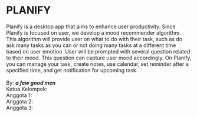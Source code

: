 
# PLANIFY
Planify is a desktop app that aims to enhance user productivity. Since Planify is focused on user, we develop a mood recommender algorithm. This algorithm will provide user on what to do with their task, such as do ask many tasks as you can or not doing many tasks at a different time based on user emotion. User will be prompted with several question related to their mood. This question can capture user mood accordingly. On Planify, you can manage your task, create notes, use calendar, set reminder after a specified time, and get notification for upcoming task. 
<br><br>
By: ***a few good men*** <br>
Ketua Kelompok: <br>
Anggota 1: <br>
Anggota 2: <br>
Anggota 3: 